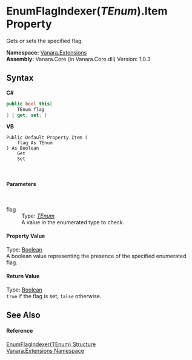 # EnumFlagIndexer(*TEnum*).Item Property 
 

Gets or sets the specified flag.

**Namespace:**&nbsp;<a href="9abe54ff-18ce-e333-beed-30e855655381">Vanara.Extensions</a><br />**Assembly:**&nbsp;Vanara.Core (in Vanara.Core.dll) Version: 1.0.3

## Syntax

**C#**<br />
``` C#
public bool this[
	TEnum flag
] { get; set; }
```

**VB**<br />
``` VB
Public Default Property Item ( 
	flag As TEnum
) As Boolean
	Get
	Set
```

<br />

#### Parameters
&nbsp;<dl><dt>flag</dt><dd>Type: <a href="9bf6d8f0-02ad-950e-9721-68dfefdb4bca">*TEnum*</a><br />A value in the enumerated type to check.</dd></dl>

#### Property Value
Type: <a href="http://msdn2.microsoft.com/en-us/library/a28wyd50" target="_blank">Boolean</a><br />A boolean value representing the presence of the specified enumerated flag.

#### Return Value
Type: <a href="http://msdn2.microsoft.com/en-us/library/a28wyd50" target="_blank">Boolean</a><br />`true` if the flag is set; `false` otherwise.

## See Also


#### Reference
<a href="9bf6d8f0-02ad-950e-9721-68dfefdb4bca">EnumFlagIndexer(TEnum) Structure</a><br /><a href="9abe54ff-18ce-e333-beed-30e855655381">Vanara.Extensions Namespace</a><br />